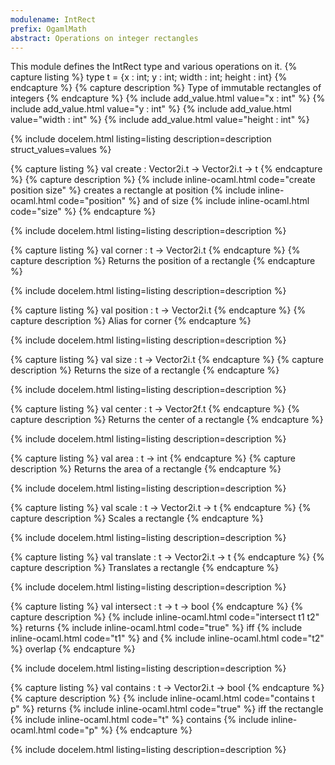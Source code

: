```yaml
---
modulename: IntRect 
prefix: OgamlMath
abstract: Operations on integer rectangles
---
```



This module defines the IntRect type and various operations on it.
{% capture listing %}
type t = {x : int; y : int; width : int; height : int}
{% endcapture %}
{% capture description %}
Type of immutable rectangles of integers
{% endcapture %}
{% include add_value.html value="x : int" %}
{% include add_value.html value="y : int" %}
{% include add_value.html value="width : int" %}
{% include add_value.html value="height : int" %}

{% include docelem.html listing=listing description=description struct_values=values  %}

{% capture listing %}
val create : Vector2i.t -> Vector2i.t -> t
{% endcapture %}
{% capture description %}
{% include inline-ocaml.html code="create position size" %} creates a rectangle at position {% include inline-ocaml.html code="position" %} and
 of size {% include inline-ocaml.html code="size" %}
{% endcapture %}

{% include docelem.html listing=listing description=description   %}

{% capture listing %}
val corner : t -> Vector2i.t
{% endcapture %}
{% capture description %}
Returns the position of a rectangle
{% endcapture %}

{% include docelem.html listing=listing description=description   %}

{% capture listing %}
val position : t -> Vector2i.t
{% endcapture %}
{% capture description %}
Alias for corner
{% endcapture %}

{% include docelem.html listing=listing description=description   %}

{% capture listing %}
val size : t -> Vector2i.t
{% endcapture %}
{% capture description %}
Returns the size of a rectangle
{% endcapture %}

{% include docelem.html listing=listing description=description   %}

{% capture listing %}
val center : t -> Vector2f.t
{% endcapture %}
{% capture description %}
Returns the center of a rectangle
{% endcapture %}

{% include docelem.html listing=listing description=description   %}

{% capture listing %}
val area : t -> int
{% endcapture %}
{% capture description %}
Returns the area of a rectangle
{% endcapture %}

{% include docelem.html listing=listing description=description   %}

{% capture listing %}
val scale : t -> Vector2i.t -> t
{% endcapture %}
{% capture description %}
Scales a rectangle
{% endcapture %}

{% include docelem.html listing=listing description=description   %}

{% capture listing %}
val translate : t -> Vector2i.t -> t
{% endcapture %}
{% capture description %}
Translates a rectangle
{% endcapture %}

{% include docelem.html listing=listing description=description   %}

{% capture listing %}
val intersect : t -> t -> bool
{% endcapture %}
{% capture description %}
{% include inline-ocaml.html code="intersect t1 t2" %} returns {% include inline-ocaml.html code="true" %} iff {% include inline-ocaml.html code="t1" %} and {% include inline-ocaml.html code="t2" %} overlap
{% endcapture %}

{% include docelem.html listing=listing description=description   %}

{% capture listing %}
val contains : t -> Vector2i.t -> bool
{% endcapture %}
{% capture description %}
{% include inline-ocaml.html code="contains t p" %} returns {% include inline-ocaml.html code="true" %} iff the rectangle {% include inline-ocaml.html code="t" %} contains {% include inline-ocaml.html code="p" %}
{% endcapture %}

{% include docelem.html listing=listing description=description   %}

